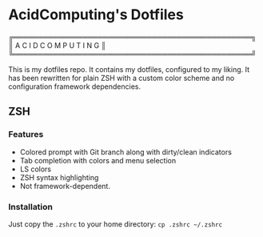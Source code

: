 # AcidComputing's Dotfiles

╔════════════════════════════════════════════════╗
║          A C I D    C O M P U T I N G          ║
╚════════════════════════════════════════════════╝

This is my dotfiles repo. It contains my dotfiles, configured to my liking.
It has been rewritten for plain ZSH with a custom color scheme and no configuration framework dependencies.


## ZSH
### Features

- Colored prompt with Git branch along with dirty/clean indicators
- Tab completion with colors and menu selection
- LS colors
- ZSH syntax highlighting
- Not framework-dependent.

### Installation

Just copy the `.zshrc` to your home directory:
`cp .zshrc ~/.zshrc`
